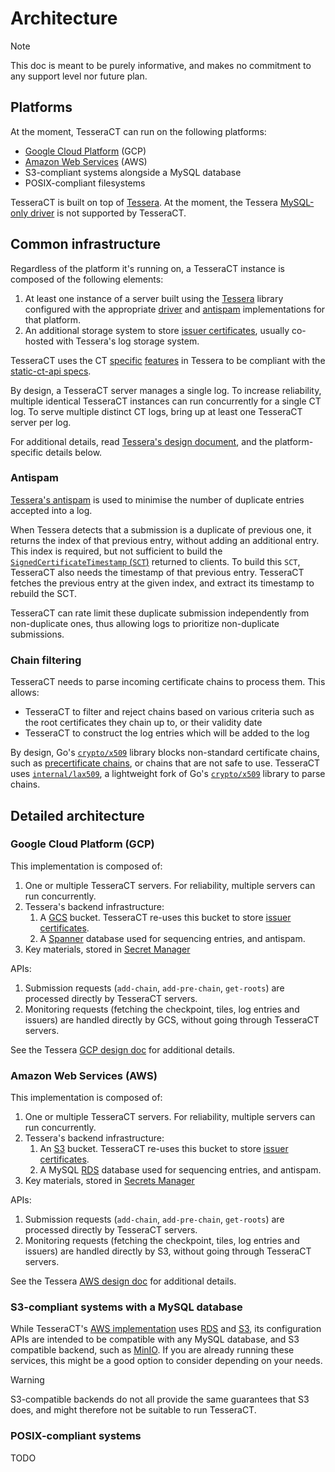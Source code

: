 # Architecture

> [!NOTE]
> This doc is meant to be purely informative, and makes no commitment
> to any support level nor future plan.

## Platforms

At the moment, TesseraCT can run on the following platforms:

- [Google Cloud Platform](https://cloud.google.com) (GCP)
- [Amazon Web Services](https://aws.amazon.com) (AWS)
- S3-compliant systems alongside a MySQL database
- POSIX-compliant filesystems

TesseraCT is built on top of [Tessera](https://github.com/transparency-dev/tessera/).
At the moment, the Tessera [MySQL-only driver](https://github.com/transparency-dev/tessera?tab=readme-ov-file#storage-drivers)
is not supported by TesseraCT.

## Common infrastructure

Regardless of the platform it's running on, a TesseraCT instance is composed of
the following elements:

1. At least one instance of a server built using the [Tessera](https://github.com/transparency-dev/tessera/)
library configured with the appropriate [driver](https://github.com/transparency-dev/tessera/?tab=readme-ov-file#storage-drivers)
and [antispam](https://github.com/transparency-dev/tessera/?tab=readme-ov-file#antispam)
implementations for that platform.
1. An additional storage system to store [issuer certificates](https://github.com/C2SP/C2SP/blob/main/static-ct-api.md#issuers),
usually co-hosted with Tessera's log storage system.

TesseraCT uses the CT [specific](https://github.com/transparency-dev/tessera/blob/main/ct_only.go)
[features](https://github.com/transparency-dev/tessera/blob/main/ctonly/ct.go)
in Tessera to be compliant with the [static-ct-api specs](https://c2sp.org/static-ct-api).

By design, a TesseraCT server manages a single log.
To increase reliability, multiple identical TesseraCT instances can run
concurrently for a single CT log.
To serve multiple distinct CT logs, bring up at least one TesseraCT server per log.

For additional details, read [Tessera's design document](https://github.com/transparency-dev/tessera/tree/main/docs/design),
and the platform-specific details below.

### Antispam

[Tessera's antispam](https://github.com/transparency-dev/tessera/blob/main/docs/design/antispam.md)
is used to minimise the number of duplicate entries accepted into a log.

When Tessera detects that a submission is a duplicate of previous one, it
returns the index of that previous entry, without adding an additional entry.
This index is required, but not sufficient to build the
[`SignedCertificateTimestamp` (`SCT`)](https://github.com/C2SP/C2SP/blob/main/static-ct-api.md#sct-extension)
returned to clients. To build this `SCT`, TesseraCT also needs the timestamp of
that previous entry. TesseraCT fetches the previous entry at the given
index, and extract its timestamp to rebuild the SCT.

TesseraCT can rate limit these duplicate submission independently from
non-duplicate ones, thus allowing logs to prioritize non-duplicate submissions.

### Chain filtering

TesseraCT needs to parse incoming certificate chains to process them. This allows:

- TesseraCT to filter and reject chains based on various criteria such as the
root certificates they chain up to, or their validity date
- TesseraCT to construct the log entries which will be added to the log

By design, Go's [`crypto/x509`](https://pkg.go.dev/crypto/x509) library blocks
non-standard certificate chains, such as [precertificate chains](https://www.rfc-editor.org/rfc/rfc6962#section-3.1),
or chains that are not safe to use.
TesseraCT uses [`internal/lax509`](/internal/lax509/), a lightweight fork of
Go's [`crypto/x509`](https://pkg.go.dev/crypto/x509) library to parse chains.

## Detailed architecture

### Google Cloud Platform (GCP)

This implementation is composed of:

 1. One or multiple TesseraCT servers. For reliability, multiple servers can run
 concurrently.
 1. Tessera's backend infrastructure:
    1. A [GCS](https://cloud.google.com/storage) bucket. TesseraCT re-uses this
    bucket to store [issuer certificates](https://github.com/C2SP/C2SP/blob/main/static-ct-api.md#issuers).
    1. A [Spanner](https://cloud.google.com/spanner) database used for
    sequencing entries, and antispam.
 1. Key materials, stored in [Secret Manager](https://cloud.google.com/security/products/secret-manager)

APIs:

 1. Submission requests (`add-chain`, `add-pre-chain`, `get-roots`) are processed
 directly by TesseraCT servers.
 2. Monitoring requests (fetching the checkpoint, tiles, log entries and
 issuers) are handled directly by GCS, without going through TesseraCT
 servers.

See the Tessera [GCP design doc](https://github.com/transparency-dev/tessera/tree/main/storage/gcp)
for additional details.

### Amazon Web Services (AWS)

This implementation is composed of:

 1. One or multiple TesseraCT servers. For reliability, multiple servers can run
 concurrently.
 1. Tessera's backend infrastructure:
    1. An [S3](https://aws.amazon.com/s3/) bucket. TesseraCT re-uses this bucket
    to store [issuer certificates](https://github.com/C2SP/C2SP/blob/main/static-ct-api.md#issuers).
    1. A MySQL [RDS](https://aws.amazon.com/rds/) database used for sequencing
    entries, and antispam.
 1. Key materials, stored in [Secrets Manager](https://aws.amazon.com/secrets-manager/)

APIs:

 1. Submission requests (`add-chain`, `add-pre-chain`, `get-roots`) are processed
directly by TesseraCT servers.
 2. Monitoring requests (fetching the checkpoint, tiles, log entries and
issuers) are handled directly by S3, without going through TesseraCT
servers.

See the Tessera [AWS design doc](https://github.com/transparency-dev/tessera/tree/main/storage/aws)
for additional details.

### S3-compliant systems with a MySQL database

While TesseraCT's [AWS implementation](#amazon-web-services-aws)
uses [RDS](https://aws.amazon.com/rds/) and [S3](https://aws.amazon.com/s3/),
its configuration APIs are intended to be compatible with any MySQL database,
and S3 compatible backend, such as [MinIO](https://min.io/). If you are already
running these services, this might be a good option to consider depending on
your needs.

> [!WARNING]
> S3-compatible backends do not all provide the same guarantees
> that S3 does, and might therefore not be suitable to run TesseraCT.

### POSIX-compliant systems

TODO
